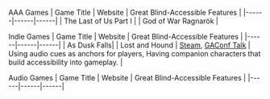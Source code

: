 AAA Games
| Game Title | Website | Great Blind-Accessible Features |
|------|------|------|
| The Last of Us Part I |
| God of War Ragnarök |


Indie Games
| Game Title | Website | Great Blind-Accessible Features |
|------|------|------|
| As Dusk Falls|
| Lost and Hound | [Steam](https://store.steampowered.com/app/1054350/Lost_and_Hound/), [GAConf Talk](https://youtu.be/SNgIg0o-aCg) | Using audio cues as anchors for players, Having companion characters that build accessibility into gameplay. |

Audio Games
| Game Title | Website | Great Blind-Accessible Features |
|------|------|------|
